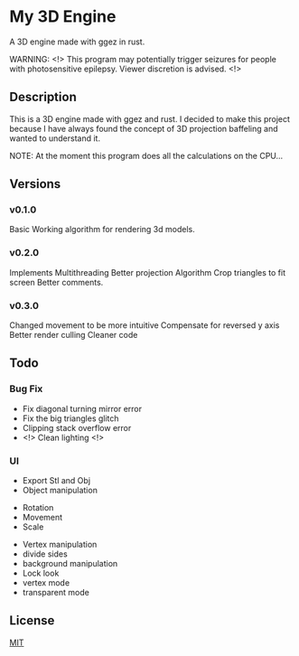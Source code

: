 # My 3D Engine
A 3D engine made with ggez in rust.

WARNING: <!> This program may potentially trigger seizures for people with photosensitive epilepsy. Viewer discretion is advised. <!>

## Description
This is a 3D engine made with ggez and rust. I decided to make this project because I have always found the concept of 3D projection baffeling and wanted to understand it.

NOTE: At the moment this program does all the calculations on the CPU...

## Versions
### v0.1.0
Basic Working algorithm for rendering 3d models.

### v0.2.0
Implements Multithreading
Better projection Algorithm
Crop triangles to fit screen
Better comments.

### v0.3.0
Changed movement to be more intuitive
Compensate for reversed y axis
Better render culling
Cleaner code

## Todo
 ### Bug Fix
 - Fix diagonal turning mirror error
 - Fix the big triangles glitch
 - Clipping stack overflow error
 - <!> Clean lighting <!>
 ### UI
  + Export Stl and Obj
  + Object manipulation
   - Rotation
   - Movement
   - Scale
  + Vertex manipulation
  + divide sides
  + background manipulation
  + Lock look
  + vertex mode
  + transparent mode

## License
[MIT](https://choosealicense.com/licenses/mit/)
